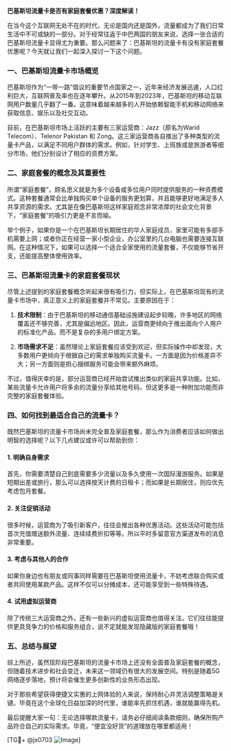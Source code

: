 **巴基斯坦流量卡是否有家庭套餐优惠？深度解读！**

在当今这个互联网无处不在的时代，无论是国内还是国外，流量都成为了我们日常生活中不可或缺的一部分。对于经常往返于中巴两国的朋友来说，选择一张合适的巴基斯坦流量卡显得尤为重要。那么问题来了：巴基斯坦的流量卡有没有家庭套餐优惠呢？今天就让我们一起深入探讨一下这个问题。

### 一、巴基斯坦流量卡市场概览

巴基斯坦作为“一带一路”倡议的重要节点国家之一，近年来经济发展迅速，人口红利巨大，互联网普及率也在逐年攀升。从2015年到2023年，巴基斯坦的移动互联网用户数量几乎翻了一番。这意味着越来越多的人开始依赖智能手机和移动网络来获取信息、娱乐以及社交互动。

目前，在巴基斯坦市场上活跃的主要有三家运营商：Jazz（原名为Warid Telecom）、Telenor Pakistan 和 Zong。这三家运营商各自推出了多种类型的流量卡产品，以满足不同用户群体的需求。例如，针对学生、上班族或是旅游者等细分市场，他们分别设计了相应的资费方案。

### 二、家庭套餐的概念及其重要性

所谓“家庭套餐”，顾名思义就是为多个设备或多位用户同时提供服务的一种资费模式。这种套餐通常会比单独购买单个设备的服务更划算，并且能够更好地满足多人共享资源的需求。尤其是在像巴基斯坦这样家庭观念非常浓厚的社会文化背景下，“家庭套餐”的吸引力更是不言而喻。

举个例子，如果你是一个在巴基斯坦长期居住的华人家庭成员，家里可能有多部手机需要上网；或者你正在经营一家小型企业，办公室里的几台电脑也需要连接互联网。在这种情况下，如果可以选择一个适合全家使用的流量套餐，不仅能够节省开支，还能提高整体使用效率。

### 三、巴基斯坦流量卡的家庭套餐现状

尽管上述提到的家庭套餐概念听起来很有吸引力，但实际上，在巴基斯坦现有的流量卡市场中，真正意义上的家庭套餐并不常见。主要原因在于：

1. **技术限制**：由于巴基斯坦的移动通信基础设施建设起步较晚，许多地区的网络覆盖还不够完善，尤其是偏远地区。因此，运营商更倾向于推出面向个人用户的标准化产品，而不是复杂的多用户绑定方案。
   
2. **市场需求不足**：虽然理论上家庭套餐应该受到欢迎，但实际操作中却发现，大多数用户更倾向于根据自己的需求单独购买流量卡。一方面是因为价格差异不大；另一方面则是担心捆绑服务可能会带来额外麻烦。

不过，值得庆幸的是，部分运营商已经开始尝试推出类似的家庭共享功能。比如，某些流量卡允许用户将多余的流量分享给其他号码，但这更多是一种附加功能而非完整的家庭套餐体验。

### 四、如何找到最适合自己的流量卡？

既然巴基斯坦的流量卡市场尚未完全普及家庭套餐，那么作为消费者应该如何做出明智的选择呢？以下几点建议或许可以帮助到你：

#### 1. 明确自身需求
首先，你需要清楚自己到底需要多少流量以及多久使用一次国际漫游服务。如果是短期出差或旅行，那么可以选择按天计费的日租卡；而如果是长期居住，则应优先考虑包月套餐。

#### 2. 关注促销活动
很多时候，运营商为了吸引新客户，往往会推出各种优惠活动。这些活动可能包括首次充值赠送额外流量、连续续费折扣等等。所以平时多留意官方渠道发布的消息非常重要。

#### 3. 考虑与其他人的合作
如果你身边也有朋友或同事同样需要在巴基斯坦使用流量卡，不妨考虑联合购买或者共同使用某款产品。这样不仅可以分摊成本，还可能享受到一些特殊待遇。

#### 4. 试用虚拟运营商
除了传统三大运营商之外，还有一些新兴的虚拟运营商也值得关注。它们往往能提供更具竞争力的价格和服务组合，说不定就能发现隐藏版的家庭套餐哦！

### 五、总结与展望

综上所述，虽然现阶段巴基斯坦的流量卡市场上还没有全面普及家庭套餐的概念，但随着技术进步和社会变迁，未来这一领域仍有很大的发展空间。特别是随着5G网络逐步落地，预计将会催生更多创新性的业务形态出现。

对于那些希望获得便捷又实惠的上网体验的人来说，保持耐心并灵活调整策略是关键。毕竟在这个全球化日益加深的时代里，谁能率先抓住机遇，谁就能赢得先机。

最后提醒大家一句：无论选择哪款流量卡，请务必仔细阅读条款细则，确保所购产品符合自己的实际需求。毕竟，“便宜没好货”的道理放在哪里都适用！

[TG💪+ @jx0703 ![Image](https://github.com/user-attachments/assets/dbca1d08-cadb-493c-b0ec-ad6f7a83f270)]